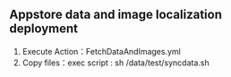 ## Appstore data and image localization deployment

1. Execute Action：FetchDataAndImages.yml
2. Copy files：exec script : sh /data/test/syncdata.sh

